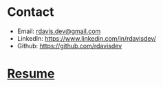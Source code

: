 
# Contact

- Email: <rdavis.dev@gmail.com>
- LinkedIn: <https://www.linkedin.com/in/rdavisdev/>
- Github: <https://github.com/rdavisdev>

# [Resume](/assets/RyanDavis_Resume.pdf)

<div id="resumePDF" style="height: 800px;"></div>

<script src="/PDFObject/pdfobject.js"></script>
<script>PDFObject.embed("/assets/RyanDavis_Resume.pdf", "#resumePDF");</script> 